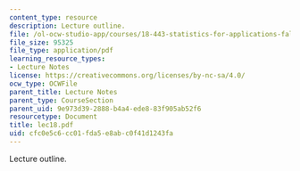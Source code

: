 ```yaml
---
content_type: resource
description: Lecture outline.
file: /ol-ocw-studio-app/courses/18-443-statistics-for-applications-fall-2003/cfc0e5c6cc01fda5e8abc0f41d1243fa_lec18.pdf
file_size: 95325
file_type: application/pdf
learning_resource_types:
- Lecture Notes
license: https://creativecommons.org/licenses/by-nc-sa/4.0/
ocw_type: OCWFile
parent_title: Lecture Notes
parent_type: CourseSection
parent_uid: 9e973d39-2888-b4a4-ede8-83f905ab52f6
resourcetype: Document
title: lec18.pdf
uid: cfc0e5c6-cc01-fda5-e8ab-c0f41d1243fa
---
```

Lecture outline.